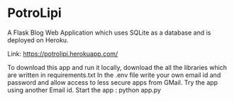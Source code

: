 # PotroLipi
 A Flask Blog Web Application which uses SQLite as a database and is deployed on Heroku.
 
 Link: https://potrolipi.herokuapp.com/

To download this app and run it locally, download the all the libraries which are written in requirements.txt
In the .env file write your own email id and password and allow access to less secure apps from GMail.
Try the app using another Email id.
Start the app : python app.py
